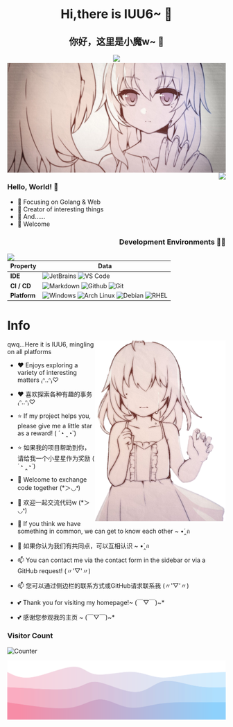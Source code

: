 <h1 align="center">Hi,there is IUU6~ 👋</h1>
<h2 align="center">你好，这里是小魔w~ 👋</h2>

<div align=center><img src="https://readme-typing-svg.demolab.com?font=Open+Sans&duration=4000&pause=500&color=F700DE&center=true&vCenter=true&random=false&width=435&lines=Welcome+to+our+world.;I+like+to+explore+all+kinds+of+interesting+things.;I'm+open+to+all+kinds+of+novelties.;I+want+to+create+a+world+of+my+own+in+code.;In+this+world%2C+I'm+a+normal+girl!"></div>

<img align="center" src="https://raw.githubusercontent.com/iuu6/iuu6/main/pic/whoami.jpg" alt="WhoAmI" />

<img align="right" src="https://github-readme-stats.vercel.app/api?username=iuu6&show_icons=true&icon_color=CE1D2D&text_color=718096&bg_color=ffffff&hide_title=true" />

### Hello, World! 👋

- :orange_book: Focusing on Golang & Web
- :hammer: Creator of interesting things
- :ram: And……
- :ram: Welcome

<div align="right">
 
### Development Environments 👨‍💻

<img align="left" src="https://github-readme-stats.vercel.app/api/top-langs/?username=iuu6&layout=compact" />

| Property     | Data                                                         |
| :----------- | ------------------------------------------------------------ |
| **IDE**      | ![JetBrains](https://img.shields.io/badge/-JetBrains-3776AB?style=flat&logo=jetbrains&logoColor=white) ![VS Code](https://img.shields.io/badge/-VS%20Code-3776AB?style=flat&logo=visualstudiocode&logoColor=white) |
| **CI / CD**  | ![Markdown](https://img.shields.io/badge/-Markdown-2088FF?style=flat&logo=Markdown&logoColor=white) ![Github](https://img.shields.io/badge/-Github%20-2088FF?style=flat&logo=Github&logoColor=white) ![Git](https://img.shields.io/badge/-Git%20-2088FF?style=flat&logo=Git&logoColor=white)|
| **Platform** | ![Windows](https://img.shields.io/badge/Windows-%2525233178C6?style=flat-square&logo=windows&logoColor=%23ffffff&labelColor=%2327a2f0&color=%2327a2f0) ![Arch Linux](https://img.shields.io/badge/-Arch%20Linux-%25233178C6?style=flat-square&logo=archlinux&logoColor=white&labelColor=%232e7bc1&color=%232e7bc1) ![Debian](https://img.shields.io/badge/Debian-%A81D33?style=flat-square&logo=debian&logoColor=%23fff&labelColor=%A81D33&color=%23E34F26) ![RHEL](https://img.shields.io/badge/RHEL-%A81D33?style=flat-square&logo=redhat&logoColor=%23fff&labelColor=%EE0000&color=%23E34F26) |

</div>




# Info

<img align="right" src="https://raw.githubusercontent.com/iuu6/iuu6/main/pic/cry.png" width="60%" height="60%" alt="XiaTian" />

qwq…Here it is IUU6, mingling on all platforms

 - ❤️ Enjoys exploring a variety of interesting matters ₍ᐢ..ᐢ₎♡
 - ❤️ 喜欢探索各种有趣的事务 ₍ᐢ..ᐢ₎♡

 - ⭐ If my project helps you, please give me a little star as a reward! ( ´◔︎ ‸◔︎`)
 - ⭐ 如果我的项目帮助到你，请给我一个小星星作为奖励 ( ´◔︎ ‸◔︎`)

 - 💬 Welcome to exchange code together (*＞◡❛)
 - 💬 欢迎一起交流代码w (*＞◡❛)

 - 🤝 If you think we have something in common, we can get to know each other ~ •́‸ก
 - 🤝 如果你认为我们有共同点，可以互相认识 ~ •́‸ก

 - 📫 You can contact me via the contact form in the sidebar or via a GitHub request! (〃'▽'〃)
 - 📫 您可以通过侧边栏的联系方式或GitHub请求联系我 (〃'▽'〃)

 - 💕 Thank you for visiting my homepage!~ (￣▽￣)~*
 - 💕 感谢您参观我的主页 ~ (￣▽￣)~*


### Visitor Count

![Counter](https://moe-counter.glitch.me/get/@iuu6?theme=rule34)

![bottom_wave](https://raw.githubusercontent.com/iuu6/iuu6/main/pic/bottom_wave.svg)
